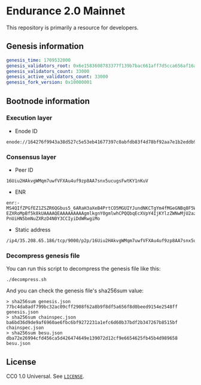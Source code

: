# Endurance 2.0 Mainnet

This repository is primarily a resource for developers.

## Genesis information

```yaml
genesis_time: 1709532000
genesis_validators_root: 0x6e1583608783377f139b7bac661aff7d5cca656af16ac34f9d0eda27dbf1316c
genesis_validators_count: 33000
genesis_active_validators_count: 33000
genesis_fork_version: 0x10000001
```

## Bootnode information

### Execution layer

-  Enode ID
```
enode://164276f9943a38d527c5e53eb41677397c0abfdb83f4d78bf92aa7e1b2eddb9d6f22016a9ecb4d69bc6df0f67ca1bc57cc70431f188ef630646776bf2452d733@35.208.65.186:30303
```

### Consensus layer

- Peer ID
```
16Uiu2HAkvgWMqm7uwfVFXAu4uf9zp8AA7snx5ucugsFwtKY1nKuV
```

- ENR
```
enr:-MS4QIfZPGfEZ1ZSZR6QGbus5_6ARaH3aXeB4PrtCO5MGUIYJundNKCTgYm4fMGeGNBq8F5WcEz7VKvTKKQGe5BQR31Fh2F0dG5ldHOI__________-EZXRoMpBf5k8kUAAAAQEAAAAAAAAAgmlkgnY0gmlwhCPQQbqEcXVpY4IjKYlzZWNwMjU2azGhAhKohZfyWwzaX2TTzC2M6Vn9F6F_TeM71iMGV78f-PnUiHN5bmNuZXRzD4N0Y3CCIyiDdWRwgiMo
```

- Static address
```
/ip4/35.208.65.186/tcp/9000/p2p/16Uiu2HAkvgWMqm7uwfVFXAu4uf9zp8AA7snx5ucugsFwtKY1nKuV
```

### Decompress genesis file

You can run this script to decompress the genesis file like this:

```
./decompress.sh 
```

And you can check the genesis file's sha256sum value:

```
> sha256sum genesis.json
77bc4da8adf799bc32ac09cff2908f62a8b9f8df5a656f8d0beed9154e2548ff  genesis.json
> sha256sum chainspec.json
ba6bd36d9de9af6960ae6fbc6bf9272231a1efc6d60b37bdf2b347267b8515bf  chainspec.json
> sha256sum besu.json
dba72e26994cfd456ca5d426474649e139072d12cf9e6654625fb45b4d989658  besu.json
```

## License

CC0 1.0 Universal. See [`LICENSE`](./LICENSE).
